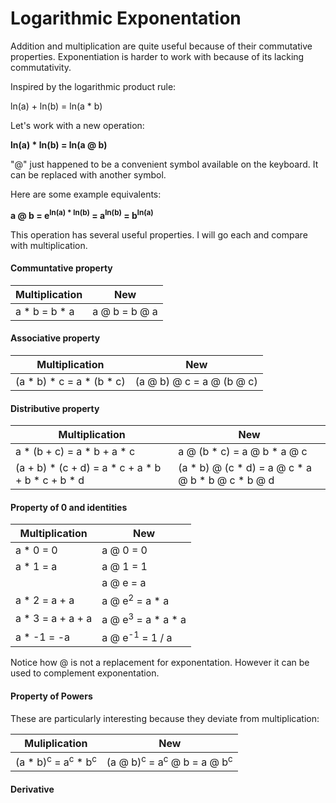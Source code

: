 # Logarithmic Exponentation

Addition and multiplication are quite useful because of their commutative properties. Exponentiation is harder to work with because of its lacking commutativity.

Inspired by the logarithmic product rule:

ln(a) + ln(b) = ln(a * b)

Let's work with a new operation:

**ln(a) * ln(b) = ln(a @ b)**

"@" just happened to be a convenient symbol available on the keyboard. It can be replaced with another symbol.

Here are some example equivalents:

**a @ b = e<sup>ln(a) * ln(b)</sup> = a<sup>ln(b)</sup> = b<sup>ln(a)</sup>**

This operation has several useful properties. I will go each and compare with multiplication.

#### Communtative property

Multiplication | New
---------------|--------------
a * b = b * a | a @ b = b @ a

#### Associative property

Multiplication | New
---------------|--------------
(a * b) * c = a * (b * c) | (a @ b) @ c = a @ (b @ c)

#### Distributive property

Multiplication | New
---------------|--------------
a * (b + c) = a * b + a * c | a @ (b * c) = a @ b * a @ c
(a + b) * (c + d) = a * c + a * b + b * c + b * d | (a * b) @ (c * d) = a @ c * a @ b * b @ c * b @ d

#### Property of 0 and identities

|Multiplication | New          |
|---------------|--------------|
|a * 0 = 0         | a @ 0 = 0 |
|a * 1 = a         | a @ 1 = 1 |
|                  | a @ e = a |
|a * 2 = a + a     | a @ e<sup>2</sup> = a * a |
|a * 3 = a + a + a | a @ e<sup>3</sup> = a * a * a |
|a * -1 = -a | a @ e<sup>-1</sup> = 1 / a |

Notice how @ is not a replacement for exponentation. However it can be used to complement exponentation.

#### Property of Powers

These are particularly interesting because they deviate from multiplication:

Muliplication | New          
--------------|--------------
(a * b)<sup>c</sup> = a<sup>c</sup> * b<sup>c</sup> | (a @ b)<sup>c</sup> = a<sup>c</sup> @ b = a @ b<sup>c</sup>

#### Derivative


